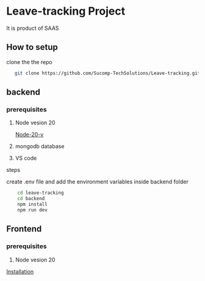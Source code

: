 # Leave-tracking Project
It is product of SAAS 

## How to setup 
clone the the repo 
```sh
   git clone https://github.com/Sucomp-TechSolutions/Leave-tracking.git 
```

## backend
### prerequisites
1. Node vesion 20 

    [Node-20-v](https://nodejs.org/en/download)
2. mongodb database 
3. VS code 

steps

create .env file and add the environment variables inside backend folder
```sh 
    cd leave-tracking
    cd backend 
    npm install
    npm run dev
```
## Frontend
### prerequisites
1. Node vesion 20 



[Installation](doc1/installation.md)


